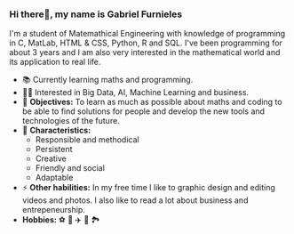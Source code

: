 ### Hi there👋, my name is Gabriel Furnieles

I'm a student of Matemathical Engineering with knowledge of programming in C, MatLab, HTML & CSS, Python, R and SQL. I've been programming for about 3 years and I am also very interested in the mathematical world and its application to real life.

- 📚 Currently learning maths and programming.
- 🙋‍♂️ Interested in Big Data, AI, Machine Learning and business.
- 🎯 **Objectives:** To learn as much as possible about maths and coding to be able to find solutions for people and develop the new tools and technologies of the future. 
- 🌱 **Characteristics:** 
    - Responsible and methodical 
    - Persistent
    - Creative
    - Friendly and social
    - Adaptable
- ⚡ **Other habilities:** In my free time I like to graphic design and editing videos and photos. I also like to read a lot about business and entrepeneurship.
- **Hobbies:** ⚽ 🎨 ✈️ 📖 🏞️
 
